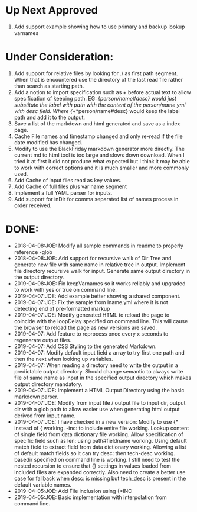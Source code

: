 # Up Next Approved

1. Add support example showing how to use primary and backup lookup varnames

   

# Under Consideration:

1. Add support for relative files by looking for ./ as first path segment.  When that is encountered use the  directory of the last read file rather than search as starting path.
2. Add a notion to import specification such as + before actual text to allow specification of keeping path.   EG:  {*person/name#desc} would just substitute the label with path with the content of the person/name yml with desc field.  Where {*+*person/name#desc} would keep the label path and add it to the output.
3. Save a list of the markdown and html generated and save as a index page.
4. Cache File names and timestamp changed and only re-read if the file date modified has changed.
5. Modify to use the BlackFriday markdown generator more directly.  The current md to html tool is too large and slows down download.    When I tried it at first it did not produce what expected but I think it may be able to work with correct options and it is much smaller and more commonly used. 
6. Add Cache of input files read as key values.
7. Add Cache of full files plus var name segment 
8. Implement a full YAML parser for inputs.
9. Add support for inDir for comma separated list of names process in order received.



# DONE:

- 2018-04-08:JOE: Modify all sample commands in readme to properly reference -glob 
- 2018-04-08:JOE: Add support for recursive walk of Dir Tree and generate new file with same name in relative tree in output. Implement file directory recursive walk for input.  Generate same output directory in the output directory.
- 2019-04-08:JOE: Fix keepVarnames so it works reliably and upgraded to work with yes or true on command line. 
- 2019-04-07:JOE:  Add example better showing a shared component.
- 2019-04-07:JOE: Fix the sample from lname.yml where it is not detecting end of pre-formatted markup
- 2019-04-07:JOE: Modify generated HTML to reload the page to coincide with the loopDelay specified on command line.  This will cause the browser to reload the page as new versions are saved.
- 2019-04-07: Add feature to reprocess once every x seconds to regenerate output files. 
- 2019-04-07: Add CSS Styling to the generated Markdown.
- 2019-04-07: Modify default  input field a array to try first one path and then the next when looking up variables.
- 2019-04-07: When reading a directory need to write the output in a predictable output directory.  Should change semantic to always write file of same name as input in the specified output directory which makes output directory mandatory.
- 2019-04-07:JOE: Implement a HTML Output Directory using the basic markdown parser.
- 2019-04-07:JOE: Modify from input file / output file to input dir, output dir with a glob path to allow easier use when generating html output derived from input name.
- 2019-04-07:JOE: I have checked in a new version:   Modify to use {* instead of { working.   -inc: to include entire file working.   Lookup content of single field from data dictionary file working.   Allow specification of specific field such as len: using  path#fieldname working.    Using default match field to extract field from data dictionary working.   Allowing a list of default match fields so it can try desc: then tech-desc working.   basedir specified on command line is working. I still need to test the nested recursion to ensure that {} settings in values loaded from included files are expanded correctly.   Also need to create a better use case for fallback when desc: is missing but tech_desc is present in the default variable names.   
- 2019-04-05:JOE: Add File inclusion using {*INC
- 2019-04-05:JOE: Basic implementation with interpolation from command line.



